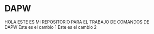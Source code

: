# DAPW
HOLA ESTE ES MI REPOSITORIO PARA EL TRABAJO DE COMANDOS DE DAPW
Este es el cambio 1
Este es el cambio 2

